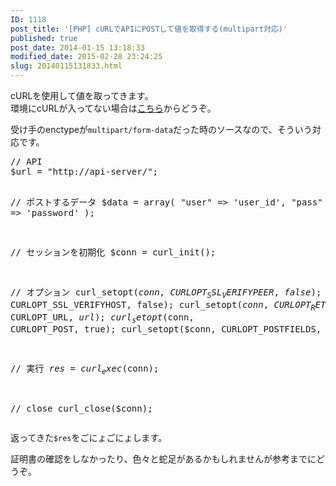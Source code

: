 ```yaml
---
ID: 1118
post_title: '[PHP] cURLでAPIにPOSTして値を取得する(multipart対応)'
published: true
post_date: 2014-01-15 13:18:33
modified_date: 2015-02-28 23:24:25
slug: 20140115131833.html
---
```

<p>cURLを使用して値を取ってきます。<br />
環境にcURLが入ってない場合は<a href="http://jp2.php.net/manual/ja/curl.installation.php">こちら</a>からどうぞ。</p>
<p>受け手のenctypeが<code>multipart/form-data</code>だった時のソースなので、そういう対応です。<br />
<!--more--></p>
<pre class="prettyprint linenums lang-php">// API
$url = "http://api-server/";

// ポストするデータ
$data = array(
	"user" => 'user_id',
	"pass" => 'password'
);

// セッションを初期化
$conn = curl_init();

// オプション
curl_setopt($conn, CURLOPT_SSL_VERIFYPEER, false);
curl_setopt($conn, CURLOPT_SSL_VERIFYHOST, false);
curl_setopt($conn, CURLOPT_RETURNTRANSFER, true);
curl_setopt($conn, CURLOPT_URL,  $url);
curl_setopt($conn, CURLOPT_POST, true);
curl_setopt($conn, CURLOPT_POSTFIELDS, $data);

// 実行
$res = curl_exec($conn);

// close
curl_close($conn);</pre>
<p>返ってきた<code>$res</code>をごにょごにょします。</p>
<p>証明書の確認をしなかったり、色々と蛇足があるかもしれませんが参考までにどうぞ。</p>